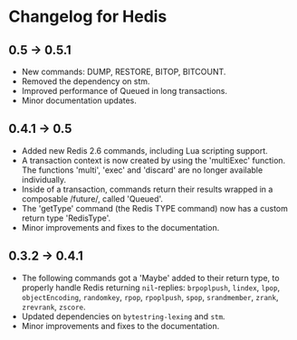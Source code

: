 # Changelog for Hedis

## 0.5 -> 0.5.1

* New commands: DUMP, RESTORE, BITOP, BITCOUNT.
* Removed the dependency on stm.
* Improved performance of Queued in long transactions.
* Minor documentation updates.


## 0.4.1 -> 0.5

* Added new Redis 2.6 commands, including Lua scripting support.
* A transaction context is now created by using the 'multiExec' function.
  The functions 'multi', 'exec' and 'discard' are no longer available
  individually.
* Inside of a transaction, commands return their results wrapped in a
  composable /future/, called 'Queued'.
* The 'getType' command (the Redis TYPE command) now has a custom return
  type 'RedisType'.
* Minor improvements and fixes to the documentation.


## 0.3.2 -> 0.4.1

* The following commands got a 'Maybe' added to their return type, to
  properly handle Redis returning `nil`-replies: `brpoplpush`, `lindex`, `lpop`,
  `objectEncoding`, `randomkey`, `rpop`, `rpoplpush`, `spop`, `srandmember`,
  `zrank`, `zrevrank`, `zscore`.
* Updated dependencies on `bytestring-lexing` and `stm`.
* Minor improvements and fixes to the documentation.
